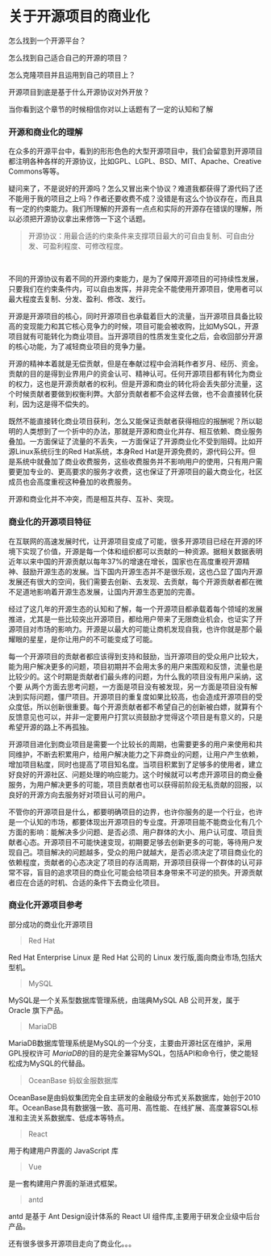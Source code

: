 # 关于开源项目的商业化

怎么找到一个开源平台？

怎么找到自己适合自己的开源的项目？

怎么克隆项目并且运用到自己的项目上？

开源项目到底是基于什么开源协议对外开放？

当你看到这个章节的时候相信你对以上话题有了一定的认知和了解	

### 开源和商业化的理解

​	在众多的开源平台中，看到的形形色色的大型开源项目中，我们会留意到开源项目都注明各种各样的开源协议，比如GPL、LGPL、BSD、MIT、Apache、Creative Commons等等。

​	疑问来了，不是说好的开源吗？怎么又冒出来个协议？难道我都获得了源代码了还不能用于我的项目之上吗？作者还要收费不成？没错是有这么个协议存在，而且具有一定的约束能力。我们所理解的开源有一点点和实际的开源存在错误的理解，所以必须把开源协议拿出来修饰一下这个话题。



> 开源协议：用最合适的约束条件来支撑项目最大的可自由复制、可自由分发、可盈利程度、可修改程度。

​	

​	不同的开源协议有着不同的开源约束能力，是为了保障开源项目的可持续性发展，只要我们在约束条件内，可以自由发挥，并非完全不能使用开源项目，使用者可以最大程度去复制、分发、盈利、修改、发行。

​	开源是开源项目的核心，同时开源项目也承载着巨大的流量，当开源项目具备比较高的变现能力和其它核心竞争力的时候，项目可能会被收购，比如MySQL，开源项目就有可能转化为商业项目。当开源项目的性质发生变化之后，会收回部分开源的核心功能，为了减轻商业项目的竞争力量。

​	开源的精神本着就是无偿贡献，但是在奉献过程中会消耗作者岁月、经历、资金。贡献的目的是得到业界用户的资金认可、精神认可。任何开源项目都有转化为商业的权力，这也是开源贡献者的权利。但是开源和商业的转化将会丢失部分流量，这个时候贡献者要做到权衡利弊。大部分贡献者都不会这样去做，也不会直接转化获利，因为这是得不偿失的。

​	既然不能直接转化商业项目获利，怎么又能保证贡献者获得相应的报酬呢？所以聪明的人类想到了一个折中的办法，那就是开源和商业化并存、相互依赖、商业服务叠加。一方面保证了流量的不丢失，一方面保证了开源商业化不受到阻碍。比如开源Linux系统衍生的Red Hat系统，本身Red Hat是开源免费的，源代码公开。但是系统中就叠加了商业收费服务，这些收费服务并不影响用户的使用，只有用户需要更加专业的、更高要求的服务才收费，这也保证了开源项目的最大商业化，社区成员也会高度重视这种叠加的收费服务。

开源和商业化并不冲突，而是相互共存、互补、突现。



### 商业化的开源项目特征

​	在互联网的高速发展时代，让开源项目变成了可能，很多开源项目已经在开源的环境下实现了价值，开源是每一个体和组织都可以贡献的一种资源。据相关数据表明近年以来中国的开源贡献以每年37%的增速在增长，国家也在高度重视开源精神、鼓励开源生态的发展。当下国内开源生态并不是很乐观，这也凸显了国内开源发展还有很大的空间，我们需要去创新、去发现、去贡献，每个开源贡献者都在微不足道地影响着开源生态发展，让国内开源生态更加的完善。

​	经过了这几年的开源生态的认知和了解，每一个开源项目都承载着每个领域的发展推进，尤其是一些比较突出开源项目，都给用户带来了无限商业机会，也证实了开源项目对市场的影响力。开源是以最大的可能让商机发现自我，也许你就是那个最耀眼的星星，是你让用户的不可能变成了可能。

​	每一个开源项目的贡献者都应该得到支持和鼓励，当开源项目的受众用户比较大，能为用户解决更多的问题，项目初期并不会用太多的用户来围观和反馈，流量也是比较少的。这个时期是贡献者们最头疼的问题，为什么我的项目没有用户采纳，这个要 从两个方面去思考问题，一方面是项目没有被发现，另一方面是项目没有解决到实际问题，僵尸项目。开源项目的重复度如果比较高，也会造成开源项目的受众度低，所以创新很重要。每个开源贡献者都不希望自己的创新被白嫖，就算有个反馈意见也可以，并非一定要用户打赏以资鼓励才觉得这个项目是有意义的，只是希望开源的路上不再孤独。

​	开源项目进化到商业项目是需要一个比较长的周期，也需要更多的用户来使用和共同维护，不断去积累用户，给用户解决能力之下非商业的问题，让用户产生依赖，增加项目粘度，同时也提高了项目知名度。当项目积累到了足够多的使用者，建立好良好的开源社区、问题处理的响应能力。这个时候就可以考虑开源项目的商业叠服务，为用户解决更多的可能，项目贡献者也可以获得前阶段无私贡献的回报，以良好的开源方向去服务好对项目认可的用户。

​	不管你的开源项目是什么，都要明确项目的边界，也许你服务的是一个行业，也许是一个认知的市场，都要体现出开源项目的专业度。开源项目能不能商业化有几个方面的影响：能解决多少问题、是否必须、用户群体的大小、用户认可度、项目贡献者心态。开源项目不可能快速变现，初期要足够去创新更多的可能，等待用户发现自己。项目解决的问题越多，受众的用户就越大，是否必须决定了项目商业化的依赖程度，贡献者的心态决定了项目的存活周期，开源项目获得一个群体的认可非常不容，盲目的追求项目的商业化可能会给项目本身带来不可逆的损失。开源贡献者应在合适的时机、合适的条件下去商业化项目。

### 商业化开源项目参考

部分成功的商业化开源项目

> Red Hat 

Red Hat  Enterprise Linux 是 Red Hat 公司的 Linux 发行版,面向商业市场,包括大型机。

> MySQL 

MySQL是一个关系型数据库管理系统，由瑞典MySQL AB 公司开发，属于 Oracle 旗下产品。

> MariaDB 

MariaDB数据库管理系统是MySQL的一个分支，主要由开源社区在维护，采用GPL授权许可 *MariaDB*的目的是完全兼容MySQL，包括API和命令行，使之能轻松成为MySQL的代替品。

> OceanBase 蚂蚁金服数据库

OceanBase是由蚂蚁集团完全自主研发的金融级分布式关系数据库，始创于2010年。OceanBase具有数据强一致、高可用、高性能、在线扩展、高度兼容SQL标准和主流关系数据库、低成本等特点。

> React 

用于构建用户界面的 JavaScript 库

> Vue

是一套构建用户界面的渐进式框架。 

> antd

antd 是基于 Ant Design设计体系的 React UI 组件库,主要用于研发企业级中后台产品。



还有很多很多开源项目走向了商业化。。。


